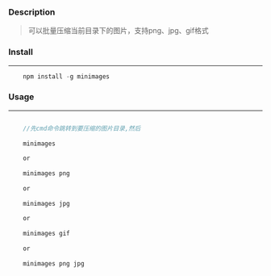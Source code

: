 ### Description
> 可以批量压缩当前目录下的图片，支持png、jpg、gif格式

### Install
_ _ _

```js
    npm install -g minimages
```

### Usage
_ _ _
```js

    //先cmd命令跳转到要压缩的图片目录,然后
    
    minimages
    
    or
        
    minimages png
    
    or 
    
    minimages jpg
    
    or
    
    minimages gif
    
    or
    
    minimages png jpg
    
```


